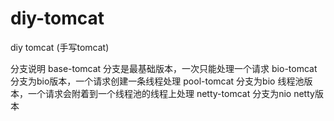 # diy-tomcat
diy tomcat (手写tomcat)

分支说明
base-tomcat 分支是最基础版本，一次只能处理一个请求
bio-tomcat  分支为bio版本，一个请求创建一条线程处理
pool-tomcat 分支为bio 线程池版本，一个请求会附着到一个线程池的线程上处理
netty-tomcat 分支为nio netty版本
